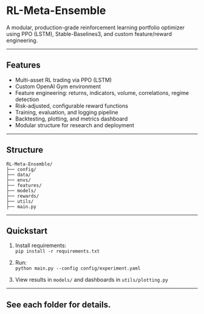 # RL-Meta-Ensemble

A modular, production-grade reinforcement learning portfolio optimizer using PPO (LSTM), Stable-Baselines3, and custom feature/reward engineering.

---

## Features

- Multi-asset RL trading via PPO (LSTM)
- Custom OpenAI Gym environment
- Feature engineering: returns, indicators, volume, correlations, regime detection
- Risk-adjusted, configurable reward functions
- Training, evaluation, and logging pipeline
- Backtesting, plotting, and metrics dashboard
- Modular structure for research and deployment

---

## Structure

```
RL-Meta-Ensemble/
├── config/
├── data/
├── envs/
├── features/
├── models/
├── rewards/
├── utils/
├── main.py
```

---

## Quickstart

1. Install requirements:  
   `pip install -r requirements.txt`

2. Run:  
   `python main.py --config config/experiment.yaml`

3. View results in `models/` and dashboards in `utils/plotting.py`

---

## See each folder for details.
